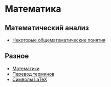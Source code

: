 # Математика

## Математический анализ

* [Некоторые общематематические понятия](calculus/chapter%201.md)

## Разное

* [Математики](mathematicians.md)
* [Перевод терминов](translation.md)
* [Символы LaTeX](latex.md)
